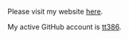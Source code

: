 Please visit my website [here](https://thomastunstall.github.io/ThomasTunstall/talks/).

My active GitHub account is [tt386](https://github.com/tt386).
